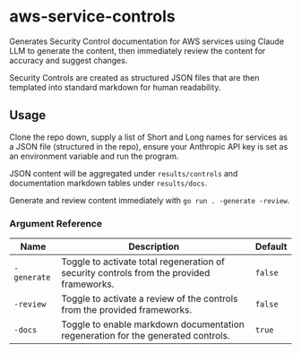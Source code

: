 # aws-service-controls

Generates Security Control documentation for AWS services using Claude LLM to generate the content, then immediately review the content for accuracy and suggest changes.

Security Controls are created as structured JSON files that are then templated into standard markdown for human readability.

## Usage

Clone the repo down, supply a list of Short and Long names for services as a JSON file (structured in the repo), ensure your Anthropic API key is set as an environment variable and run the program.

JSON content will be aggregated under `results/controls` and documentation markdown tables under `results/docs`.

Generate and review content immediately with `go run . -generate -review`.

### Argument Reference
| Name | Description | Default |
| - | - | - |
| `-generate` | Toggle to activate total regeneration of security controls from the provided frameworks. | `false` |
| `-review` | Toggle to activate a review of the controls from the provided frameworks. | `false` |
| `-docs` | Toggle to enable markdown documentation regeneration for the generated controls. | `true` |